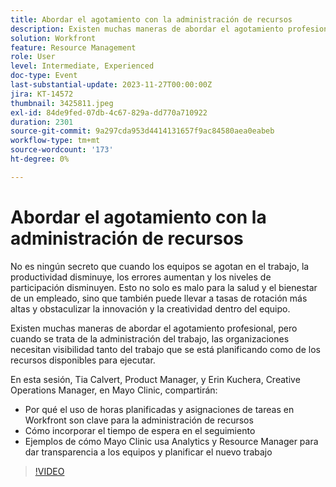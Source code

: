 ```yaml
---
title: Abordar el agotamiento con la administración de recursos
description: Existen muchas maneras de abordar el agotamiento profesional, pero cuando se trata de la administración del trabajo, las organizaciones necesitan visibilidad tanto del trabajo que se está planificando como de los recursos disponibles para ejecutar.
solution: Workfront
feature: Resource Management
role: User
level: Intermediate, Experienced
doc-type: Event
last-substantial-update: 2023-11-27T00:00:00Z
jira: KT-14572
thumbnail: 3425811.jpeg
exl-id: 84de9fed-07db-4c67-829a-dd770a710922
duration: 2301
source-git-commit: 9a297cda953d4414131657f9ac84580aea0eabeb
workflow-type: tm+mt
source-wordcount: '173'
ht-degree: 0%

---
```


# Abordar el agotamiento con la administración de recursos

No es ningún secreto que cuando los equipos se agotan en el trabajo, la productividad disminuye, los errores aumentan y los niveles de participación disminuyen. Esto no solo es malo para la salud y el bienestar de un empleado, sino que también puede llevar a tasas de rotación más altas y obstaculizar la innovación y la creatividad dentro del equipo.

Existen muchas maneras de abordar el agotamiento profesional, pero cuando se trata de la administración del trabajo, las organizaciones necesitan visibilidad tanto del trabajo que se está planificando como de los recursos disponibles para ejecutar.

En esta sesión, Tia Calvert, Product Manager, y Erin Kuchera, Creative Operations Manager, en Mayo Clinic, compartirán:

* Por qué el uso de horas planificadas y asignaciones de tareas en Workfront son clave para la administración de recursos
* Cómo incorporar el tiempo de espera en el seguimiento
* Ejemplos de cómo Mayo Clinic usa Analytics y Resource Manager para dar transparencia a los equipos y planificar el nuevo trabajo

>[!VIDEO](https://video.tv.adobe.com/v/3425811/?learn=on)
